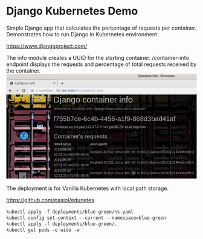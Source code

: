 # Django Kubernetes Demo

Simple Django app that calculates the percentage of requests per container. Demonstrates how to run Django in Kubernetes environment.

https://www.djangoproject.com/

The info module creates a UUID for the starting container. /container-info endpoint displays the requests and percentage of total requests received by the container.
![Screenshot](./images/screenshot.png)

The deployment is for Vanilla Kubernetes with local path storage.

https://github.com/pasiol/edunetes

    kubectl apply -f deployments/blue-green/ns.yaml
    kubectl config set-context --current --namespace=blue-green
    kubectl apply -f deployments/blue-green/.
    kubectl get pods -o wide -w
